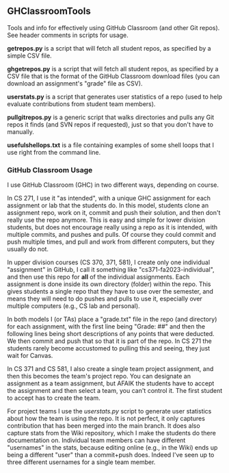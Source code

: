 ## GHClassroomTools

Tools and info for effectively using GitHub Classroom (and other Git repos). See header comments in scripts for usage.

__getrepos.py__ is a script that will fetch all student repos, as specified by a simple CSV file.

__ghgetrepos.py__ is a script that will fetch all student repos, as specified by a CSV file that is the format of the GitHub Classroom download files (you can download an assignment's "grade" file as CSV).

__userstats.py__ is a script that generates user statistics of a repo (used to help evaluate contributions from student team members).

__pullgitrepos.py__ is a generic script that walks directories and pulls any Git repos it finds (and SVN repos if requested), just so that you don't have to manually.

__usefulshellops.txt__ is a file containing examples of some shell loops that I use right from the command line.

### GitHub Classroom Usage

I use GitHub Classroom (GHC) in two different ways, depending on course.

In CS 271, I use it "as intended", with a unique GHC assignment for each assignment or lab that the students do. In this model, students clone an assignment repo, work on it, commit and push their solution, and then don't really use the repo anymore. This is easy and simple for lower division students, but does not encourage really using a repo as it is intended, with multiple commits, and pushes and pulls. Of course they could commit and push multiple times, and pull and work from different computers, but they usually do not. 

In upper division courses (CS 370, 371, 581), I create only one individual "assignment" in GitHub, I call it something like "cs371-fa2023-individual", and then use this repo for __all__ of the individual assignments. Each assignment is done inside its own directory (folder) within the repo. This gives students a single repo that they have to use over the semester, and means they will need to do pushes and pulls to use it, especially over multiple computers (e.g., CS lab and personal). 

In both models I (or TAs) place a "grade.txt" file in the repo (and directory) for each assignment, with the first line being "Grade: ##" and then the following lines being short descriptions of any points that were deducted. We then commit and push that so that it is part of the repo. In CS 271 the students rarely become accustomed to pulling this and seeing, they just wait for Canvas.

In CS 371 and CS 581, I also create a single team project assignment, and then this becomes the team's project repo. You can designate an assignment as a team assignment, but AFAIK the students have to accept the assignment and then select a team, you can't control it. The first student to accept has to create the team.

For project teams I use the _userstats.py_ script to generate user statistics about how the team is using the repo. It is not perfect, it only captures contribution that has been merged into the main branch. It does also capture stats from the Wiki repository, which I make the students do there documentation on. Individual team members can have different "usernames" in the stats, because editing online (e.g., in the Wiki) ends up being a different "user" than a commit+push does. Indeed I've seen up to three different usernames for a single team member.

